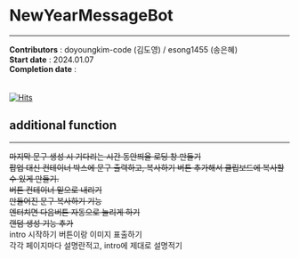 # NewYearMessageBot
---               
__Contributors__ : doyoungkim-code (김도영) / esong1455 (송은혜) <br>
__Start date__ : 2024.01.07 <br>
__Completion date__ : <br><br><br>
[![Hits](https://hits.seeyoufarm.com/api/count/incr/badge.svg?url=https%3A%2F%2Fgithub.com%2Fesong1455%2FnewyearMessageBot&count_bg=%2362DB6C&title_bg=%23555555&icon=&icon_color=%23E7E7E7&title=%EC%A1%B0%ED%9A%8C&edge_flat=false)](https://hits.seeyoufarm.com) 

## additional function
---
~~마지막 문구 생성 시 기다리는 시간 동안띄울 로딩 창 만들기~~ <br>
~~팝업 대신 컨테이너 박스에 문구 출력하고, 복사하기 버튼 추가해서 클립보드에 복사할 수 있게 만들기.~~ <br>
~~버튼 컨테이너 밑으로 내리기~~ <br>
~~만들어진 문구 복사하기 기능~~ <br>
~~엔터치면 다음버튼 자동으로 눌리게 하기~~ <br>
~~랜덤 생성 기능 추가~~ <br>
intro 시작하기 버튼이랑 이미지 표출하기 <br>
각각 페이지마다 설명란적고, intro에 제대로 설명적기
